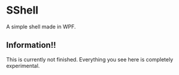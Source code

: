 # SShell
A simple shell made in WPF.

## Information!!
This is currently not finished. Everything you see here is completely experimental.

